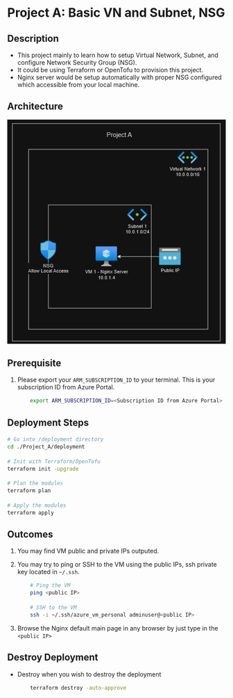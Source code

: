 # Project A: Basic VN and Subnet, NSG

## Description

- This project mainly to learn how to setup Virtual Network, Subnet, and configure Network Security Group (NSG).
- It could be using Terraform or OpenTofu to provision this project.
- Nginx server would be setup automatically with proper NSG configured which accessible from your local machine.

## Architecture

![Architecture Diagram](./images/architecture.png)

## Prerequisite

1. Please export your `ARM_SUBSCRIPTION_ID` to your terminal. This is your subscription ID from Azure Portal.

    ```bash
        export ARM_SUBSCRIPTION_ID=<Subscription ID from Azure Portal>
    ```

## Deployment Steps

```bash
# Go into /deployment directory
cd ./Project_A/deployment

# Init with Terraform/OpenTofu
terraform init -upgrade

# Plan the modules
terraform plan

# Apply the modules
terraform apply
```

## Outcomes

1. You may find VM public and private IPs outputed.
2. You may try to ping or SSH to the VM using the public IPs, ssh private key located in `~/.ssh`.

    ```bash
        # Ping the VM
        ping <public IP>

        # SSH to the VM
        ssh -i ~/.ssh/azure_vm_personal adminuser@<public IP>
    ```

3. Browse the Nginx default main page in any browser by just type in the `<public IP>`

## Destroy Deployment

- Destroy when you wish to destroy the deployment

    ```bash
        terraform destroy -auto-approve
    ```
